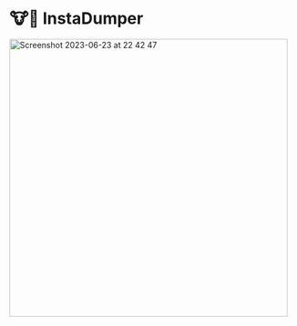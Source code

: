 # 🐮💩 InstaDumper

<img width="488" alt="Screenshot 2023-06-23 at 22 42 47" src="https://github.com/onchainification/CowDunger/assets/2835259/4018b9e6-160e-47d3-b1f2-c065dc256d97">
